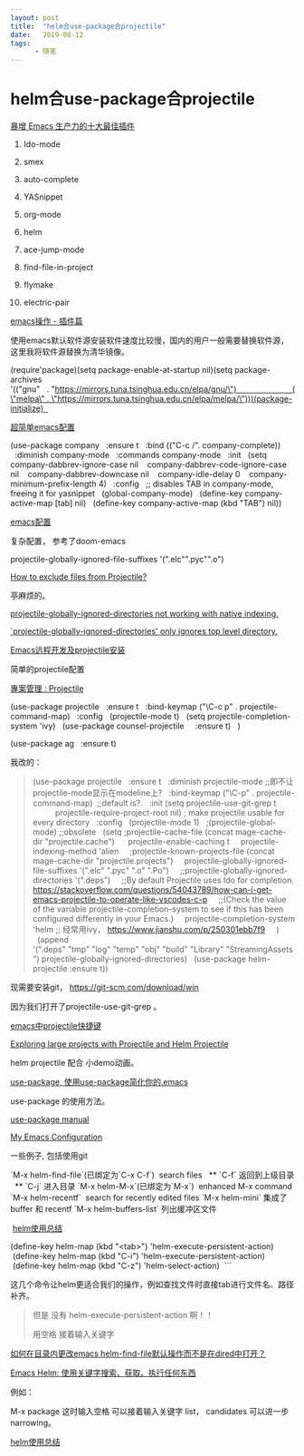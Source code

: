 ```yaml
---
layout: post
title:  "helm合use-package合projectile"
date:   2019-08-12
tags:
      - 随笔
---
```


# helm合use-package合projectile


[暴增 Emacs 生产力的十大最佳插件](https://www.imooc.com/article/251525)

1.  Ido-mode

2.  smex

3.  auto-complete

4.  YASnippet

5.  org-mode

6.  helm

7.  ace-jump-mode

8.  find-file-in-project

9.  flymake

10. electric-pair

[emacs操作 - 插件篇](https://www.jianshu.com/p/ab585e1ef365)

使用emacs默认软件源安装软件速度比较慢，国内的用户一般需要替换软件源，这里我将软件源替换为清华镜像。

(require\'package)(setq package-enable-at-startup nil)(setq
package-archives
\'((\"gnu\"   . \"https://mirrors.tuna.tsinghua.edu.cn/elpa/gnu/\")                         (\"melpa\" . \"https://mirrors.tuna.tsinghua.edu.cn/elpa/melpa/\")))(package-initialize)  

[超简单emacs配置](https://www.jianshu.com/p/250301ebb7f9)

(use-package company
  :ensure t
  :bind ((\"C-c /\". company-complete))
  :diminish company-mode
  :commands company-mode
  :init
  (setq
   company-dabbrev-ignore-case nil
   company-dabbrev-code-ignore-case nil
   company-dabbrev-downcase nil
   company-idle-delay 0
   company-minimum-prefix-length 4)
  :config
  ;; disables TAB in company-mode, freeing it for yasnippet
  (global-company-mode)
  (define-key company-active-map \[tab\] nil)
  (define-key company-active-map (kbd \"TAB\") nil))

[emacs配置](https://blog.csdn.net/xh_acmagic/article/details/78939246)

复杂配置， 参考了doom-emacs

projectile-globally-ignored-file-suffixes \'(\".elc\"\".pyc\"\".o\")

[How to exclude files from
Projectile?](https://emacs.stackexchange.com/questions/16497/how-to-exclude-files-from-projectile)

亭麻烦的。

[projectile-globally-ignored-directories not working with native
indexing.](https://github.com/bbatsov/projectile/issues/1250)

[\`projectile-globally-ignored-directories\' only ignores top level
directory.](https://github.com/bbatsov/projectile/issues/1119#)

[Emacs远程开发及projectile安装](https://blog.csdn.net/u010164190/article/details/79578994)

简单的projectile配置

[專案管理 :
Projectile](https://ithelp.ithome.com.tw/articles/10201149)  

(use-package projectile
  :ensure t
  :bind-keymap (\"\\C-c p\" . projectile-command-map)
  :config
  (projectile-mode t)
  (setq projectile-completion-system \'ivy)
  (use-package counsel-projectile
    :ensure t)
  )

(use-package ag
  :ensure t)                  

我改的：

> (use-package projectile
>   :ensure t
>   :diminish projectile-mode ;;即不让projectile-mode显示在modeline上?
>   :bind-keymap (\"\\C-p\" . projectile-command-map)  ;;default is?.
>   :init (setq projectile-use-git-grep t
>           projectile-require-project-root nil) ; make projectile
> usable for every directory
>   :config
>   (projectile-mode 1)
>   ;(projectile-global-mode) ;;obsolete
>   (setq ;projectile-cache-file (concat mage-cache-dir
> \"projectile.cache\") 
>     projectile-enable-caching t
>     projectile-indexing-method \'alien
>     ;projectile-known-projects-file (concat mage-cache-dir
> \"projectile.projects\")
>     projectile-globally-ignored-file-suffixes
> \'(\".elc\" \".pyc\" \".o\" \".Po\")
>     ;;projectile-globally-ignored-directories \'(\".deps\")
>     ;;By default Projectile uses Ido for completion.
> https://stackoverflow.com/questions/54043789/how-can-i-get-emacs-projectile-to-operate-like-vscodes-c-p
>     ;;(Check the value of the variable projectile-completion-system to
> see if this has been configured differently in your Emacs.)
>     projectile-completion-system \'helm ;; 经常用ivy，
> https://www.jianshu.com/p/250301ebb7f9
>     )
>   (append
> \'(\".deps\" \"tmp\" \"log\" \"temp\" \"obj\" \"build\" \"Library\" \"StreamingAssets\")
> projectile-globally-ignored-directories)
>   (use-package helm-projectile :ensure t))
> 
> 
> 

现需要安装git， <https://git-scm.com/download/win>

因为我们打开了projectile-use-git-grep 。

[emacs中projectile快捷键](https://blog.sina.com.cn/s/blog_822426570102vmzp.html)

[Exploring large projects with Projectile and Helm
Projectile](https://tuhdo.github.io/helm-projectile.html)

helm projectile 配合 小demo动画。

[use-package, 使用use-package简化你的.emacs](https://www.helplib.com/GitHub/article_85425)

use-package 的使用方法。

[use-package
manual](https://phenix3443.github.io/notebook/emacs/modes/use-package-manual.html)

[My Emacs
Configuration](https://www.pengmeiyu.com/blog/my-emacs-configuration/)

一些例子, 包括使用git



\`M-x helm-find-file\`(已绑定为\`C-x C-f\`)  search files
  \*\* \`C-f\` 返回到上级目录
  \*\* \`C-j\` 进入目录
\`M-x helm-M-x\`(已绑定为\`M-x\`)  enhanced M-x command
\`M-x helm-recentf\`  search for recently edited files
\`M-x helm-mini\` 集成了buffer 和 recentf
\`M-x helm-buffers-list\` 列出缓冲区文件

 [helm使用总结](https://blog.csdn.net/hedu135790/article/details/16851077)

(define-key helm-map
(kbd \"\<tab>\") \'helm-execute-persistent-action)    
 (define-key helm-map
(kbd \"C-i\") \'helm-execute-persistent-action)        
 (define-key helm-map (kbd \"C-z\") \'helm-select-action)
 \`\`\` 

这几个命令让helm更适合我们的操作，例如查找文件时直接tab进行文件名、路径补齐。

> 但是 没有 helm-execute-persistent-action 啊！！
>
> 用空格 接着输入关键字

[如何在目录内更改emacs
helm-find-file默认操作而不是在dired中打开？](https://codeday.me/bug/20181229/476966.html)



[Emacs
Helm: 使用关键字搜索、获取、执行任何东西](https://www.cnblogs.com/astropeak/p/6219857.html)

例如：

M-x package 这时输入空格 可以接着输入关键字 list， candidates
可以进一步narrowing。



[helm使用总结](https://blog.csdn.net/hedu135790/article/details/16851077)



